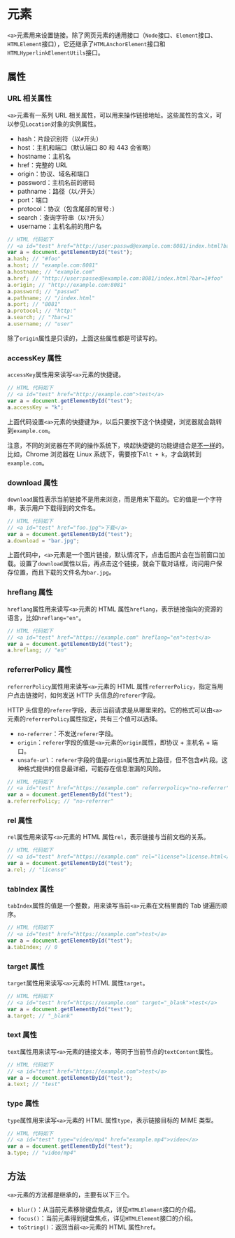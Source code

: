 # <a> 元素

`<a>`元素用来设置链接。除了网页元素的通用接口（`Node`接口、`Element`接口、`HTMLElement`接口），它还继承了`HTMLAnchorElement`接口和`HTMLHyperlinkElementUtils`接口。

## 属性

### URL 相关属性

`<a>`元素有一系列 URL 相关属性，可以用来操作链接地址。这些属性的含义，可以参见`Location`对象的实例属性。

-   hash：片段识别符（以`#`开头）
-   host：主机和端口（默认端口 80 和 443 会省略）
-   hostname：主机名
-   href：完整的 URL
-   origin：协议、域名和端口
-   password：主机名前的密码
-   pathname：路径（以`/`开头）
-   port：端口
-   protocol：协议（包含尾部的冒号`:`）
-   search：查询字符串（以`?`开头）
-   username：主机名前的用户名

```javascript
// HTML 代码如下
// <a id="test" href="http://user:passwd@example.com:8081/index.html?bar=1#foo">test</a>
var a = document.getElementById("test");
a.hash; // "#foo"
a.host; // "example.com:8081"
a.hostname; // "example.com"
a.href; // "http://user:passed@example.com:8081/index.html?bar=1#foo"
a.origin; // "http://example.com:8081"
a.password; // "passwd"
a.pathname; // "/index.html"
a.port; // "8081"
a.protocol; // "http:"
a.search; // "?bar=1"
a.username; // "user"
```

除了`origin`属性是只读的，上面这些属性都是可读写的。

### accessKey 属性

`accessKey`属性用来读写`<a>`元素的快捷键。

```javascript
// HTML 代码如下
// <a id="test" href="http://example.com">test</a>
var a = document.getElementById("test");
a.accessKey = "k";
```

上面代码设置`<a>`元素的快捷键为`k`，以后只要按下这个快捷键，浏览器就会跳转到`example.com`。

注意，不同的浏览器在不同的操作系统下，唤起快捷键的功能键组合是[不一样](https://developer.mozilla.org/en-US/docs/Web/HTML/Global_attributes/accesskey)的。比如，Chrome 浏览器在 Linux 系统下，需要按下`Alt + k`，才会跳转到`example.com`。

### download 属性

`download`属性表示当前链接不是用来浏览，而是用来下载的。它的值是一个字符串，表示用户下载得到的文件名。

```javascript
// HTML 代码如下
// <a id="test" href="foo.jpg">下载</a>
var a = document.getElementById("test");
a.download = "bar.jpg";
```

上面代码中，`<a>`元素是一个图片链接，默认情况下，点击后图片会在当前窗口加载。设置了`download`属性以后，再点击这个链接，就会下载对话框，询问用户保存位置，而且下载的文件名为`bar.jpg`。

### hreflang 属性

`hreflang`属性用来读写`<a>`元素的 HTML 属性`hreflang`，表示链接指向的资源的语言，比如`hreflang="en"`。

```javascript
// HTML 代码如下
// <a id="test" href="https://example.com" hreflang="en">test</a>
var a = document.getElementById("test");
a.hreflang; // "en"
```

### referrerPolicy 属性

`referrerPolicy`属性用来读写`<a>`元素的 HTML 属性`referrerPolicy`，指定当用户点击链接时，如何发送 HTTP 头信息的`referer`字段。

HTTP 头信息的`referer`字段，表示当前请求是从哪里来的。它的格式可以由`<a>`元素的`referrerPolicy`属性指定，共有三个值可以选择。

-   `no-referrer`：不发送`referer`字段。
-   `origin`：`referer`字段的值是`<a>`元素的`origin`属性，即协议 + 主机名 + 端口。
-   `unsafe-url`：`referer`字段的值是`origin`属性再加上路径，但不包含`#`片段。这种格式提供的信息最详细，可能存在信息泄漏的风险。

```javascript
// HTML 代码如下
// <a id="test" href="https://example.com" referrerpolicy="no-referrer">test</a>
var a = document.getElementById("test");
a.referrerPolicy; // "no-referrer"
```

### rel 属性

`rel`属性用来读写`<a>`元素的 HTML 属性`rel`，表示链接与当前文档的关系。

```javascript
// HTML 代码如下
// <a id="test" href="https://example.com" rel="license">license.html</a>
var a = document.getElementById("test");
a.rel; // "license"
```

### tabIndex 属性

`tabIndex`属性的值是一个整数，用来读写当前`<a>`元素在文档里面的 Tab 键遍历顺序。

```javascript
// HTML 代码如下
// <a id="test" href="https://example.com">test</a>
var a = document.getElementById("test");
a.tabIndex; // 0
```

### target 属性

`target`属性用来读写`<a>`元素的 HTML 属性`target`。

```javascript
// HTML 代码如下
// <a id="test" href="https://example.com" target="_blank">test</a>
var a = document.getElementById("test");
a.target; // "_blank"
```

### text 属性

`text`属性用来读写`<a>`元素的链接文本，等同于当前节点的`textContent`属性。

```javascript
// HTML 代码如下
// <a id="test" href="https://example.com">test</a>
var a = document.getElementById("test");
a.text; // "test"
```

### type 属性

`type`属性用来读写`<a>`元素的 HTML 属性`type`，表示链接目标的 MIME 类型。

```javascript
// HTML 代码如下
// <a id="test" type="video/mp4" href="example.mp4">video</a>
var a = document.getElementById("test");
a.type; // "video/mp4"
```

## 方法

`<a>`元素的方法都是继承的，主要有以下三个。

-   `blur()`：从当前元素移除键盘焦点，详见`HTMLElement`接口的介绍。
-   `focus()`：当前元素得到键盘焦点，详见`HTMLElement`接口的介绍。
-   `toString()`：返回当前`<a>`元素的 HTML 属性`href`。
